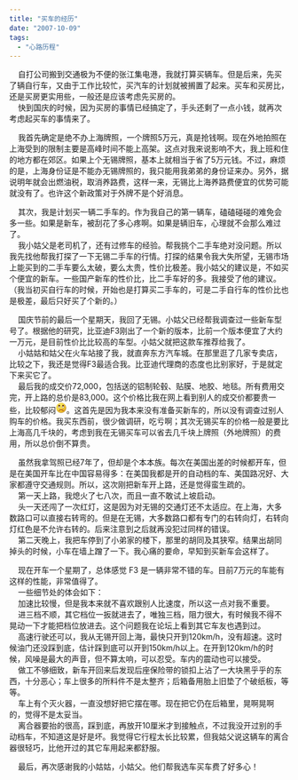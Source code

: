 ```yaml
---
title: "买车的经历"
date: "2007-10-09"
tags: 
  - "心路历程"
---
```


    自打公司搬到交通极为不便的张江集电港，我就打算买辆车。但是后来，先买了辆自行车，又由于工作比较忙，买汽车的计划就被搁置了起来。买车和买房比，还是买房更实用些，一般还是应该考虑先买房的。  
    快到国庆的时候，因为买房的事情已经搞定了，手头还剩了一点小钱，就再次考虑起买车的事情来了。

    我首先确定是绝不办上海牌照，一个牌照5万元，真是抢钱啊。现在外地拍照在上海受到的限制主要是高峰时间不能上高架。这点对我来说影响不大，我上班和住的地方都在郊区。如果上个无锡牌照，基本上就相当于省了5万元钱。不过，麻烦的是，上海身份证是不能办无锡牌照的，我只能用我弟弟的身份证来办。另外，据说明年就会出燃油税，取消养路费，这样一来，无锡比上海养路费便宜的优势可能就没有了。也许这个新政策对于外牌不是个好消息。

    其次，我是计划买一辆二手车的。作为我自己的第一辆车，磕磕碰碰的难免会多一些。如果是新车，被刮花了多心疼啊。如果是辆旧车，心理就不会那么难过了。  
    我小姑父是老司机了，还有过修车的经验。帮我挑个二手车绝对没问题。所以我先找他帮我打探了一下无锡二手车的行情。打探的结果令我大失所望，无锡市场上能买到的二手车要么太破，要么太贵，性价比极差。我小姑父的建议是，不如买个便宜的新车。一些国产新车的性价比，比二手车好的多。我接受了他的建议。（我当初买自行车的时候，开始也是打算买二手车的，可是二手自行车的性价比也是极差，最后只好买了个新的。）

    国庆节前的最后一个星期天，我回了无锡。小姑父已经帮我调查过一些新车型号了。根据他的研究，比亚迪F3刚出了一个新的版本，比前一个版本便宜了大约一万元，是目前性价比比较高的车型。小姑父就把这款车推荐给我了。  
    小姑姑和姑父在火车站接了我，就直奔东方汽车城。在那里逛了几家专卖店，比较之下，我还是觉得F3最适合我。比亚迪代理商的态度也比别家好，于是就定下来买它了。  
    最后我的成交价72,000，包括送的铝制轮毂、贴膜、地胶、地毯。所有费用交完，开上路的总价是83,000。这个价格比我在网上看到别人的成交价都要贵一些，比较郁闷![](images/smile_sad.gif)。这首先是因为我本来没有准备买新车的，所以没有调查过别人购车的价格。我买东西前，很少做调研，吃亏啊；其次无锡买车的价格一般是要比上海高几千块的，考虑到我在无锡买车可以省去几千块上牌照（外地牌照）的费用，所以总价倒不算贵。

    虽然我拿驾照已经7年了，但却是个本本族。每次在美国出差的时候都开车，但是在美国开车比在中国容易得多：在美国我都是开的自动档的车、美国路况好、大家都遵守交通规则。所以，这次刚把新车开上路，还是觉得蛮生疏的。  
    第一天上路，我熄火了七八次，而且一直不敢试上坡启动。  
    头一天还闯了一次红灯，这是因为对无锡的交通灯还不太适应。在上海，大多数路口可以直接右转弯的。但是在无锡，大多数路口都有专门的右转向灯，右转向灯红色是不允许右转的。后来注意到之后就再没犯过同样的错误。  
    第二天晚上，我把车停到了小弟家的楼下，那里的胡同及其狭窄。结果出胡同掉头的时候，小车在墙上蹭了一下。我心痛的要命，早知到买新车会这样了。

    现在开车一个星期了，总体感觉 F3 是一辆非常不错的车。目前7万元的车能有这样的性能，非常值得了。  
    一些细节处的体会如下：  
    加速比较慢，但是我本来就不喜欢跟别人比速度，所以这一点对我不重要。  
    进三档不顺，其它档位一扳就进去了，唯独三档，阻力很大，有时候我不得不晃动一下才能把档位放进去。这个问题我在论坛上看到其它车友也遇到过。  
    高速行驶还可以，我从无锡开回上海，最快只开到120km/h，没有超速。这时候油门还没踩到底，估计踩到底可以开到150km/h以上。在开到120km/h的时候，风噪是最大的声音，但不算太响，可以忍受。车内的震动也可以接受。  
    做工不够细致，新车开回来后发现后座保险带的锁扣上沾了一大块黑乎乎的东西，十分恶心；车上很多的所料件不是太整齐；后箱备用胎上旧垫了个破纸板，等等。  
    车上有个灭火器，一直没想好把它摆在哪。现在把它仍在后箱里，晃啊晃啊的，觉得不是太妥当。  
    离合器要抬的很高，踩到底，再放开10厘米才到接触点，不过我没开过别的手动档车，不知道这是好是坏。我觉得它行程太长比较累，但我姑父说这辆车的离合器很轻巧，比他开过的其它车用起来都舒服。

    最后，再次感谢我的小姑姑，小姑父。他们帮我选车买车费了好多心！
